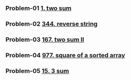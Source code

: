 ### Problem-01 <a href="https://leetcode.com/problems/two-sum/description/" target="_blank">1. two sum</a>

### Problem-02 <a href="https://leetcode.com/problems/reverse-string/description/" target="_blank">344. reverse string</a>

### Problem-03 <a href="https://leetcode.com/problems/two-sum-ii-input-array-is-sorted/description/" target="_blank">167. two sum II</a>

### Problem-04 <a href="https://leetcode.com/problems/squares-of-a-sorted-array/description/" target="_blank">977. square of a sorted array</a>

### Problem-05 <a href="https://leetcode.com/problems/3sum/description/" target="_blank">15. 3 sum</a>

